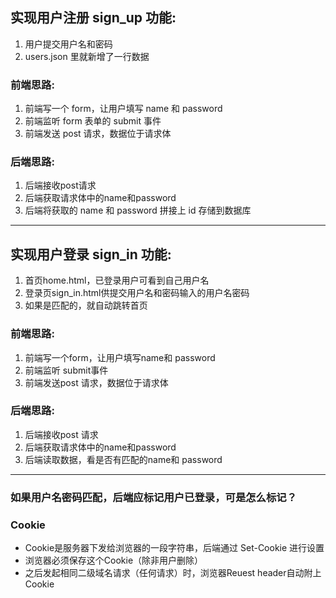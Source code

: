 ## 实现用户注册 sign_up 功能:
1. 用户提交用户名和密码
2. users.json 里就新增了一行数据

### 前端思路:
1. 前端写一个 form，让用户填写 name 和 password
2. 前端监听 form 表单的 submit 事件
3. 前端发送 post 请求，数据位于请求体

### 后端思路:
1. 后端接收post请求
2. 后端获取请求体中的name和password
3. 后端将获取的 name 和 password 拼接上 id 存储到数据库

------

## 实现用户登录 sign_in 功能:
1. 首页home.html，已登录用户可看到自己用户名
2. 登录页sign_in.html供提交用户名和密码输入的用户名密码
3. 如果是匹配的，就自动跳转首页

### 前端思路:
1. 前端写一个form，让用户填写name和 password
2. 前端监听 submit事件
3. 前端发送post 请求，数据位于请求体

### 后端思路:
1. 后端接收post 请求
2. 后端获取请求体中的name和password
3. 后端读取数据，看是否有匹配的name和 password

------

### 如果用户名密码匹配，后端应标记用户已登录，可是怎么标记？
### Cookie
- Cookie是服务器下发给浏览器的一段字符串，后端通过 Set-Cookie 进行设置
- 浏览器必须保存这个Cookie（除非用户删除）
- 之后发起相同二级域名请求（任何请求）时，浏览器Reuest header自动附上Cookie
